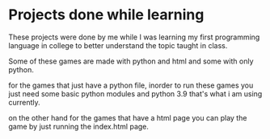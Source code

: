 # Projects done while learning 
These projects were done by me while I was learning my first programming language in college to better understand the topic taught in class. 

Some of these games are made with python and html and some with only python. 

for the games that just have a python file, inorder to run these games you just need some basic python modules and python 3.9 that's what i am using currently.

on the other hand for the games that have a html page you can play the game by just running the index.html page.

